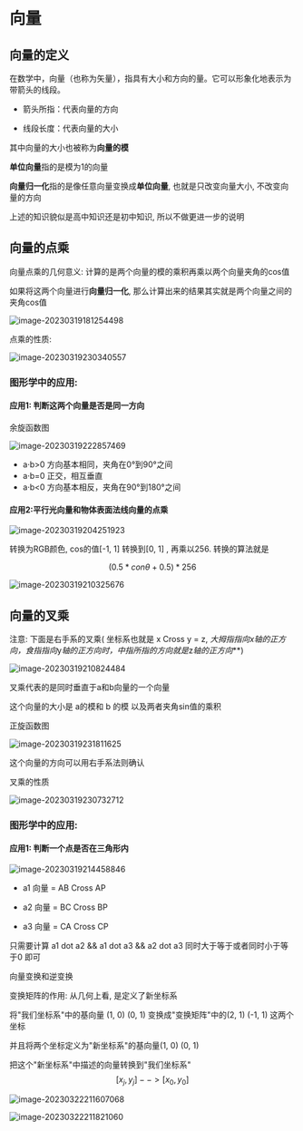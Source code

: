 # 向量

## 向量的定义

在数学中，向量（也称为矢量），指具有大小和方向的量。它可以形象化地表示为带箭头的线段。

- 箭头所指：代表向量的方向

- 线段长度：代表向量的大小

其中向量的大小也被称为**向量的模**

**单位向量**指的是模为1的向量 

**向量归一化**指的是像任意向量变换成**单位向量**, 也就是只改变向量大小, 不改变向量的方向

上述的知识貌似是高中知识还是初中知识, 所以不做更进一步的说明

## 向量的点乘

向量点乘的几何意义: 计算的是两个向量的模的乘积再乘以两个向量夹角的cos值 

如果将这两个向量进行**向量归一化**,  那么计算出来的结果其实就是两个向量之间的夹角cos值  

![image-20230319181254498](image-20230319181254498.png)

点乘的性质:

![image-20230319230340557](image-20230319230340557.png)

### 图形学中的应用:

#### 应用1: 判断这两个向量是否是同一方向

余旋函数图

![image-20230319222857469](image-20230319222857469.png)
-    a·b>0   方向基本相同，夹角在0°到90°之间
-    a·b=0   正交，相互垂直  
-    a·b<0   方向基本相反，夹角在90°到180°之间 

####  应用2:平行光向量和物体表面法线向量的点乘

![image-20230319204251923](image-20230319204251923.png)

转换为RGB颜色, cos的值[-1,  1] 转换到[0, 1] , 再乘以256. 转换的算法就是

$$
(0.5 *con\theta + 0.5) * 256
$$

![image-20230319210325676](image-20230319210325676.png)

## 向量的叉乘

注意: 下面是右手系的叉乘( 坐标系也就是 x Cross y = z, ***大拇指指向*x*轴的正方向，食指指向*y*轴的正方向时，中指所指的方向就是*z*轴的正方向***)

![image-20230319210824484](image-20230319210824484.png)

叉乘代表的是同时垂直于a和b向量的一个向量

这个向量的大小是 a的模和 b 的模 以及两者夹角sin值的乘积

正旋函数图

![image-20230319231811625](image-20230319231811625.png)

这个向量的方向可以用右手系法则确认

叉乘的性质

![image-20230319230732712](image-20230319230732712.png)

### 图形学中的应用:

#### 应用1: 判断一个点是否在三角形内

![image-20230319214458846](image-20230319214458846.png)

- a1 向量 = AB Cross AP 

- a2 向量 = BC Cross BP

- a3 向量 = CA Cross CP

只需要计算 a1 dot a2  &&  a1 dot a3  &&  a2 dot a3 同时大于等于或者同时小于等于0 即可



向量变换和逆变换

变换矩阵的作用: 从几何上看,  是定义了新坐标系

将"我们坐标系"中的基向量 (1, 0)  (0, 1) 变换成"变换矩阵"中的(2, 1)  (-1, 1) 这两个坐标

并且将两个坐标定义为"新坐标系"的基向量(1, 0)  (0, 1)

把这个"新坐标系"中描述的向量转换到"我们坐标系"
$$
[x_j,  y_j]   --> [x_0, y_0]
$$


![image-20230322211607068](image-20230322211607068.png)

![image-20230322211821060](image-20230322211821060.png)

